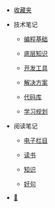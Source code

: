 - [收藏夹](document/收藏夹/收藏.md)

- 技术笔记

  - [编程基础](document/技术笔记/编程基础/编程语言/CSS/CSS手册)

  - [底层知识](document/技术笔记/底层知识/浏览器/缓存/http缓存)

  - [开发工具](document/技术笔记/开发工具/git/git使用手册)

  - [解决方案](document/技术笔记/解决方案/网站优化/让页面显示更流畅)

  - [代码库](document/技术笔记/代码库/样式效果/index.md)

  - [学习规划](document/技术笔记/学习规划/待学习.md)

- 阅读笔记
  - [电子栏目](document/阅读笔记/电子栏目/硅谷来信/硅谷来信1)

  - [读书](document/阅读笔记/读书/个人成长/格局---吴军)

  - [知识](document/阅读笔记/知识/美国总统是如何产生的)

  - [好句](document/阅读笔记/好句/好句)

- [📅](https://static-286256a4-a870-41b5-ac26-2f5948f9de9a.bspapp.com/#/)